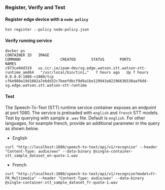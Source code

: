 ### Register, Verify and Test

#### Register edge device with a `node policy`
```
hzn register --policy node-policy.json
```

#### Verify running service
```
docker ps
CONTAINER ID   IMAGE                                                            COMMAND                  CREATED       STATUS       PORTS                    NAMES
c973ce04d319   us.icr.io/ieam-dev/sg.edge.watson.stt.watson-stt-runtime_amd64   "/usr/local/bin/tini…"   7 hours ago   Up 7 hours   0.0.0.0:1080->1080/tcp   cf6e980a19d1602a7e6dd32c7beefdbcf9d9a1be129943a82296636538aaf6dd-sg.edge.watson.stt.watson-stt-runtime
```

#### Test
The Speech-To-Text (STT) runtime service container exposes an endpoint at port 1080. The service is preloaded with `english` and `french` STT models. Test by querying with sample a `.wav` file. Default is `english`.
For other languages, for example french, provide an additional parameter in the query as shown below.

- English
```
curl "http://localhost:1080/speech-to-text/api/v1/recognize" --header "Content-Type: audio/wav" --data-binary @single-container-stt_sample_dataset_en-quote-1.wav
```

- French
```
curl "http://localhost:1080/speech-to-text/api/v1/recognize?model=fr-FR_Multimedia" --header "Content-Type: audio/wav" --data-binary @single-container-stt_sample_dataset_fr-quote-1.wav
```
